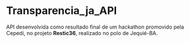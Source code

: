 # Transparencia_ja_API
 API desenvolvida como resultado final de um hackathon promovido pela Cepedi, no projeto **Restic36**, realizado no polo de Jequié-BA.
